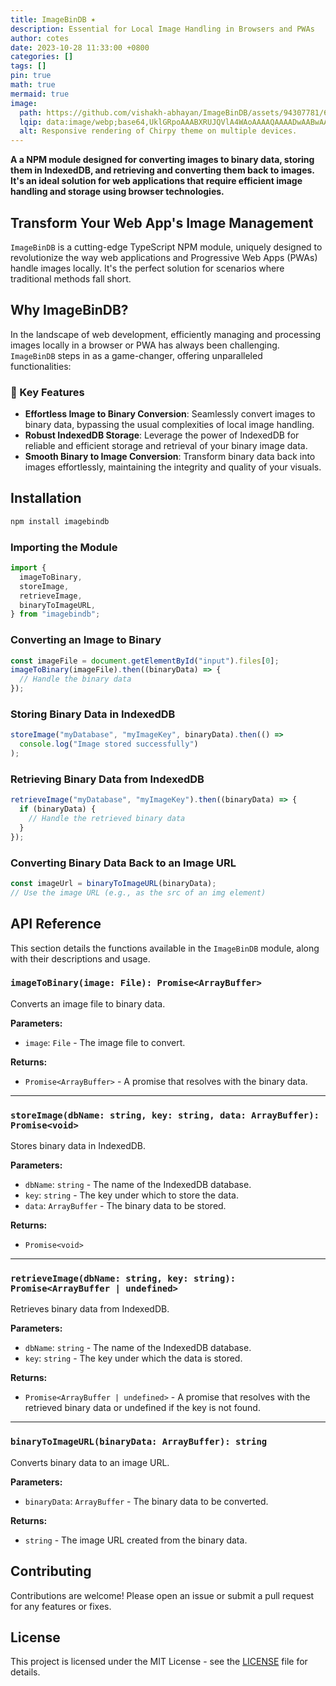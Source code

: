 ```yaml
---
title: ImageBinDB ✶
description: Essential for Local Image Handling in Browsers and PWAs
author: cotes
date: 2023-10-28 11:33:00 +0800
categories: []
tags: []
pin: true
math: true
mermaid: true
image:
  path: https://github.com/vishakh-abhayan/ImageBinDB/assets/94307781/6ebf1f13-dfa1-4adb-afff-0767b9868b26
  lqip: data:image/webp;base64,UklGRpoAAABXRUJQVlA4WAoAAAAQAAAADwAABwAAQUxQSDIAAAARL0AmbZurmr57yyIiqE8oiG0bejIYEQTgqiDA9vqnsUSI6H+oAERp2HZ65qP/VIAWAFZQOCBCAAAA8AEAnQEqEAAIAAVAfCWkAALp8sF8rgRgAP7o9FDvMCkMde9PK7euH5M1m6VWoDXf2FkP3BqV0ZYbO6NA/VFIAAAA
  alt: Responsive rendering of Chirpy theme on multiple devices.
---
```





**A a NPM module designed for converting images to binary data, storing them in IndexedDB, and retrieving and converting them back to images. It's an ideal solution for web applications that require efficient image handling and storage using browser technologies.**

## Transform Your Web App's Image Management

`ImageBinDB` is a cutting-edge TypeScript NPM module, uniquely designed to revolutionize the way web applications and Progressive Web Apps (PWAs) handle images locally. It's the perfect solution for scenarios where traditional methods fall short.

## Why ImageBinDB?

In the landscape of web development, efficiently managing and processing images locally in a browser or PWA has always been challenging. `ImageBinDB` steps in as a game-changer, offering unparalleled functionalities:

### 🌟 Key Features

- **Effortless Image to Binary Conversion**: Seamlessly convert images to binary data, bypassing the usual complexities of local image handling.
- **Robust IndexedDB Storage**: Leverage the power of IndexedDB for reliable and efficient storage and retrieval of your binary image data.
- **Smooth Binary to Image Conversion**: Transform binary data back into images effortlessly, maintaining the integrity and quality of your visuals.

## Installation

```bash
npm install imagebindb
```

### Importing the Module

```javascript
import {
  imageToBinary,
  storeImage,
  retrieveImage,
  binaryToImageURL,
} from "imagebindb";
```

### Converting an Image to Binary

```javascript
const imageFile = document.getElementById("input").files[0];
imageToBinary(imageFile).then((binaryData) => {
  // Handle the binary data
});
```

### Storing Binary Data in IndexedDB

```javascript
storeImage("myDatabase", "myImageKey", binaryData).then(() =>
  console.log("Image stored successfully")
);
```

### Retrieving Binary Data from IndexedDB

```javascript
retrieveImage("myDatabase", "myImageKey").then((binaryData) => {
  if (binaryData) {
    // Handle the retrieved binary data
  }
});
```

### Converting Binary Data Back to an Image URL

```javascript
const imageUrl = binaryToImageURL(binaryData);
// Use the image URL (e.g., as the src of an img element)
```

## API Reference

This section details the functions available in the `ImageBinDB` module, along with their descriptions and usage.

### `imageToBinary(image: File): Promise<ArrayBuffer>`

Converts an image file to binary data.

**Parameters:**

- `image`: `File` - The image file to convert.

**Returns:**

- `Promise<ArrayBuffer>` - A promise that resolves with the binary data.

---

### `storeImage(dbName: string, key: string, data: ArrayBuffer): Promise<void>`

Stores binary data in IndexedDB.

**Parameters:**

- `dbName`: `string` - The name of the IndexedDB database.
- `key`: `string` - The key under which to store the data.
- `data`: `ArrayBuffer` - The binary data to be stored.

**Returns:**

- `Promise<void>`

---

### `retrieveImage(dbName: string, key: string): Promise<ArrayBuffer | undefined>`

Retrieves binary data from IndexedDB.

**Parameters:**

- `dbName`: `string` - The name of the IndexedDB database.
- `key`: `string` - The key under which the data is stored.

**Returns:**

- `Promise<ArrayBuffer | undefined>` - A promise that resolves with the retrieved binary data or undefined if the key is not found.

---

### `binaryToImageURL(binaryData: ArrayBuffer): string`

Converts binary data to an image URL.

**Parameters:**

- `binaryData`: `ArrayBuffer` - The binary data to be converted.

**Returns:**

- `string` - The image URL created from the binary data.

## Contributing

Contributions are welcome! Please open an issue or submit a pull request for any features or fixes.

## License

This project is licensed under the MIT License - see the [LICENSE](https://github.com/vishakh-abhayan/ImageBinDB/blob/main/LICENSE) file for details.

